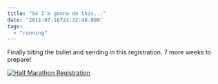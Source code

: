 ```yaml
---
title: "So I'm gonna do this..."
date: "2011-07-16T21:32:48.000"
tags: 
  - "running"
---
```


Finally biting the bullet and sending in this registration. 7 more weeks to prepare!

[![](http://chrishubbs.com/wordpress/wp-content/uploads/2011/07/2011-07-16-15.59.45-1024x768.jpg "Half Marathon Registration")](http://chrishubbs.com/wordpress/wp-content/uploads/2011/07/2011-07-16-15.59.45.jpg)
